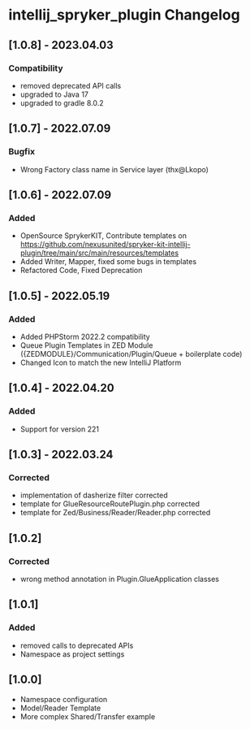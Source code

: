 <!-- Keep a Changelog guide -> https://keepachangelog.com -->

# intellij_spryker_plugin Changelog
## [1.0.8] - 2023.04.03
### Compatibility
- removed deprecated API calls
- upgraded to Java 17 
- upgraded to gradle 8.0.2

## [1.0.7] - 2022.07.09
### Bugfix
- Wrong Factory class name in Service layer (thx@Lkopo)

## [1.0.6] - 2022.07.09
### Added
- OpenSource SprykerKIT, Contribute templates on https://github.com/nexusunited/spryker-kit-intellij-plugin/tree/main/src/main/resources/templates
- Added Writer, Mapper, fixed some bugs in templates
- Refactored Code, Fixed Deprecation

## [1.0.5] - 2022.05.19
### Added
- Added PHPStorm 2022.2 compatibility
- Queue Plugin Templates in ZED Module ({ZEDMODULE}/Communication/Plugin/Queue + boilerplate code)
- Changed Icon to match the new IntelliJ Platform

## [1.0.4] - 2022.04.20
### Added
- Support for version 221

## [1.0.3] - 2022.03.24
### Corrected
- implementation of dasherize filter corrected
- template for GlueResourceRoutePlugin.php corrected
- template for Zed/Business/Reader/Reader.php corrected

## [1.0.2]
### Corrected
- wrong method annotation in Plugin.GlueApplication classes 

## [1.0.1]
### Added
- removed calls to deprecated APIs
- Namespace as project settings

## [1.0.0]
- Namespace configuration
- Model/Reader Template
- More complex Shared/Transfer example
